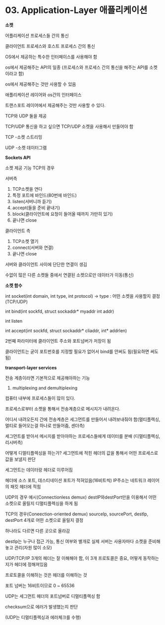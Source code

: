 # 03. Application-Layer 애플리케이션

**소켓**

어플리케이션 프로세스들 간의 통신

클라이언트 프로세스와 호스트 프로세스 간의 통신

OS에서 제공하는 특수한 인터페이스를 사용해야 함

os에서 제공해주는 API의 일종 (프로세스와 프로세스 간의 통신을 해주는 API를 소켓이라고 함)

os에서 제공해주는 것만 사용할 수 있음

애플리케이션 레이어와 os간의 인터페이스

트랜스포트 레이어에서 제공해주는 것만 사용할 수 있다.

TCP와 UDP 둘을 제공

TCP/UDP 통신을 하고 싶으면 TCP/UDP 소켓을 사용해서 만들어야 함

TCP -소켓 스트리밍

UDP -소켓 데이터그램

**Sockets API**

소켓 제공 기능
TCP의 경우

서버측
1. TCP소켓을 연다
2. 특정 포트에 바인드(80번에 바인드)
3. listen(서버니까 듣기)
4. accept(들을 준비 끝내기)
5. block(클라이언트에 요청이 들어올 때까지 가만히 있기)
6. 끝나면 close

클라이언트 측
1. TCP소켓 열기
2. connect(서버와 연결)
3. 끝나면 close

서버와 클라이언트 사이에 단단한 연결이 생김

수없이 많은 다른 소켓들 중에서 연결된 소켓으로만 데이터가 이동(통신)

**소켓 함수**

int socket(int domain, int type, int protocol)
-> type : 어떤 소켓을 사용할지 결정(TCP/UDP)

int bind(int sockfd, struct sockaddr* myaddr int addr)

int listen

int accept(int sockfd, struct sockaddr* cliaddr, int* addrlen)

2번째 파라미터에 클라이언트 주소와 포트넘버가 저장이 됨

클라이언트는 굳이 포트번호를 지정할 필요가 없어서 bind를 안써도 됨(필요하면 써도 됨)

**transport-layer services**

전송 계층이라면 기본적으로 제공해야하는 기능
1. multiplexing and demultiplexing

컴퓨터 내부에 프로세스들이 많이 있다.

프로세스로부터 소켓을 통해서 전송계층으로 메시지가 내려온다.

어디서 내려오든지 간에 전송계층은 세그먼트를 만들어서 내려보내줘야 함(멀티플렉싱, 멀티로 들어오는걸 하나로 만들어줌, 센더측)

세그먼트를 받아서 메시지를 받아야하는 프로세스들에게 데이터를 분배 (디멀티플렉싱, 리시버측)

어떻게 디멀티플렉싱을 하는가? 세그먼트에 적힌 헤더의 값을 통해서 어떤 프로세스로 값을 보낼지 판단

세그먼트는 데이터랑 헤더로 이루어짐

헤더에 소스 포트, 데스티네이션 포트가 적혀있음(16비트씩)
IP주소는 네트워크 레이어의 패킷 헤더에 적힘

UDP의 경우 예시(Connectionless demux)
destIP와destPort만을 이용해서 어떤 소켓으로 올릴지 디멀티플렉싱을 하게 됨

TCP의 경우(Coneection-oriented demux)
sourceIp, sourcePort, destIp, destPort 4개로 어떤 소켓으로 올릴지 결정

하나라도 다르면 다른 곳으로 올라감

destIp는 누구나 접근 가능, 통신 여부와 별개로
실제 서버는 사용자마다 소켓을 준비해놓고 관리(자원 많이 소모)

UDP/TCP/IP 3개의 헤더는 잘 이해해야 함, 이 3개 프로토콜은 중요, 어떻게 동작하는 지가 헤더에 정해져있음

프로토콜을 이해하는 것은 헤더를 이해하는 것

포트 넘버는 16비트이므로 0 ~ 65536

UDP는 세그먼트 헤더의 포트넘버로 디멀티플렉싱 함

checksum으로 에러가 발생했는지 판단

(UDP는 디멀티플렉싱과 에러체크를 수행)